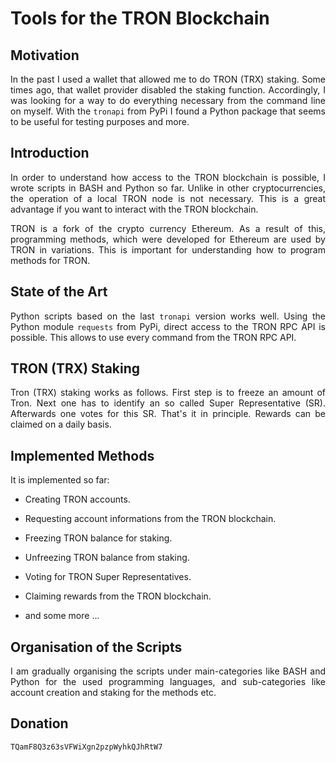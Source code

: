 # Tools for the TRON Blockchain

## Motivation

<p align="justify">In the past I used a wallet that allowed me to do TRON (TRX) staking. Some times ago, that wallet provider disabled the staking function. Accordingly, I was looking for a way to do everything necessary from the command line on myself. With the <code>tronapi</code> from PyPi I found a Python package that seems to be useful for testing purposes and more.</p>

## Introduction

<p align="justify">In order to understand how access to the TRON blockchain is possible, I wrote scripts in BASH and Python so far. Unlike in other cryptocurrencies, the operation of a local TRON node is not necessary. This is a great advantage if you want to interact with the TRON blockchain. 
</p>

<p align="justify">TRON is a fork of the crypto currency Ethereum. As a result of this, programming methods, which were developed for Ethereum are used by TRON in variations. This is important for understanding how to program methods for TRON.</p>

## State of the Art

<p align="justify">Python scripts based on the last <code>tronapi</code> version works well. Using the Python module <code>requests</code> from PyPi, direct access to the TRON RPC API is possible. This allows to use every command from the TRON RPC API.</p>

## TRON (TRX) Staking

<p align="justify">Tron (TRX) staking works as follows. First step is to freeze an amount of Tron. Next one has to identify an so called 
Super Representative (SR). Afterwards one votes for this SR. That's it in principle. Rewards can be claimed on a daily basis.</p>

## Implemented Methods

<p align="justify">It is implemented so far:</p>

- <p align="justify">Creating TRON accounts.</p>
- <p align="justify">Requesting account informations from the TRON blockchain.</>
- <p align="justify">Freezing TRON balance for staking.</>
- <p align="justify">Unfreezing TRON balance from staking.</>
- <p align="justify">Voting for TRON Super Representatives.</>
- <p align="justify">Claiming rewards from the TRON blockchain.</>
- <p align="justify">and some more ...</>

## Organisation of the Scripts

<p align="justify">I am gradually organising the scripts under main-categories like BASH and Python for the used programming languages, and sub-categories like account creation and staking for the methods etc.</p>

<h2>Donation</h2>

<div class="snippet-clipboard-content position-relative overflow-auto" data-snippet-clipboard-copy-content="TQamF8Q3z63sVFWiXgn2pzpWyhkQJhRtW7"><pre><code>TQamF8Q3z63sVFWiXgn2pzpWyhkQJhRtW7</code></pre></div>
